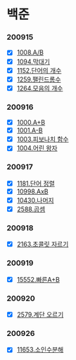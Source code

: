 # 백준
### 200915
- [x] [1008.A/B](https://www.acmicpc.net/problem/1008)
- [x] [1094.막대기](https://www.acmicpc.net/problem/1094)
- [x] [1152.단어의 개수](https://www.acmicpc.net/problem/1152)
- [x] [1259.팰린드롬수](https://www.acmicpc.net/problem/1259)
- [x] [1264.모음의 개수](https://www.acmicpc.net/problem/1264)

### 200916
- [x] [1000.A+B](https://www.acmicpc.net/problem/1000)
- [x] [1001.A-B](https://www.acmicpc.net/problem/1001)
- [x] [1003.피보나치 함수](https://www.acmicpc.net/problem/1003)
- [x] [1004.어린 왕자](https://www.acmicpc.net/problem/1004)

### 200917
- [x] [1181.단어 정렬](https://www.acmicpc.net/problem/1181)
- [x] [10998.AxB](https://www.acmicpc.net/problem/10998)
- [x] [10430.나머지](https://www.acmicpc.net/problem/10430)
- [x] [2588.곱셈](https://www.acmicpc.net/problem/2588)

### 200918
- [x] [2163.초콜릿 자르기](https://www.acmicpc.net/problem/2163)

### 200919
- [x] [15552.빠른A+B](https://www.acmicpc.net/problem/15552)

### 200920
- [x] [2579.계단 오르기](https://www.acmicpc.net/problem/2579)

### 200926
- [x] [11653.소인수분해](https://www.acmicpc.net/problem/11653)

